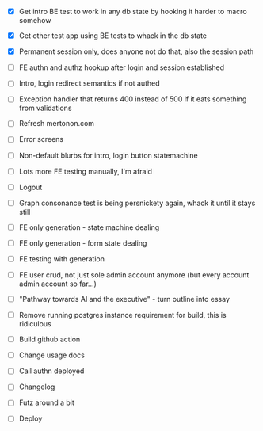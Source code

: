 - [x] Get intro BE test to work in any db state by hooking it harder to macro somehow
- [x] Get other test app using BE tests to whack in the db state
- [x] Permanent session only, does anyone not do that, also the session path
- [ ] FE authn and authz hookup after login and session established
- [ ] Intro, login redirect semantics if not authed
- [ ] Exception handler that returns 400 instead of 500 if it eats something from validations

- [ ] Refresh mertonon.com
- [ ] Error screens
- [ ] Non-default blurbs for intro, login button statemachine
- [ ] Lots more FE testing manually, I'm afraid
- [ ] Logout
- [ ] Graph consonance test is being persnickety again, whack it until it stays still

- [ ] FE only generation - state machine dealing
- [ ] FE only generation - form state dealing
- [ ] FE testing with generation
- [ ] FE user crud, not just sole admin account anymore (but every account admin account so far...)

- [ ] "Pathway towards AI and the executive" - turn outline into essay
- [ ] Remove running postgres instance requirement for build, this is ridiculous
- [ ] Build github action
- [ ] Change usage docs
- [ ] Call authn deployed
- [ ] Changelog
- [ ] Futz around a bit
- [ ] Deploy
